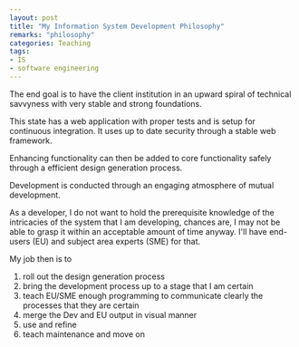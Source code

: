 ```yaml
---
layout: post
title: "My Information System Development Philosophy"	
remarks: "philosophy"
categories: Teaching
tags: 
- IS
- software engineering
---
```




The end goal is to have the client institution in an upward spiral of technical savvyness with very stable and strong foundations. 

This state has a web application with proper tests and is setup for continuous integration. It uses up to date security through a stable web framework. 

Enhancing functionality can then be added to core functionality safely through a efficient design generation process.

Development is conducted through an engaging atmosphere of mutual development.

As a developer, I do not want to hold the prerequisite knowledge of the intricacies of the system that I am developing, chances are, I may not be able to grasp it within an acceptable amount of time anyway. I'll have end-users (EU) and subject area experts (SME) for that. 

My job then is to 
1. roll out the design generation process
1. bring the development process up to a stage that I am certain
2. teach EU/SME enough programming to communicate clearly the processes that they are certain
3. merge the Dev and EU output in visual manner
4. use and refine
5. teach maintenance and move on
